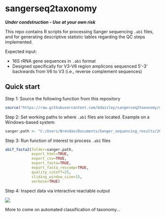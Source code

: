 # sangerseq2taxonomy

***Under condstruction - Use at your own risk***

This repo contains R scripts for processing Sanger sequencing <code>.ab1</code> files, and for generating descriptive statistic tables regarding the QC steps implemented.

Expected input: 
- 16S rRNA gene sequences in <code>.ab1</code> format
- Designed specifically for V3-V6 region amplicons sequenced 5'-3' backwards from V6 to V3 (i.e., reverse complement sequences)


## Quick start
Step 1: Source the following function from this repository
```r
source("https://raw.githubusercontent.com/bdaisley/sangerseq2taxonomy/main/R_functions/functions-abif_fasta2.R")
```
Step 2: Set working paths to where <code>.ab1</code> files are located. Example on a Windows-based system:
```r
sanger.path <- "C:/Users/Brendan/Documents/Sanger_sequencing_results/2023_07_06"
```
Step 3: Run function of interest to process <code>.ab1</code> files
```r
abif_fasta2(folder=sanger.path,
            export_html=TRUE,
            export_csv=TRUE,
            export_fasta=TRUE,
			export_fasta_revcomp=TRUE,
			quality_cutoff=25,
			sliding_window_size=15,
			verbose=TRUE)
```
Step 4: Inspect data via interactive reactable output

<img src="https://github.com/bdaisley/sangerseq2taxonomy/blob/main/sangerseq2taxonomy.gif?raw=true" align="center" />

More to come on automated classification of taxonomy...